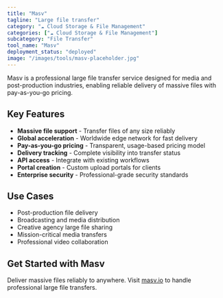 ```yaml
---
title: "Masv"
tagline: "Large file transfer"
category: "☁️ Cloud Storage & File Management"
categories: ["☁️ Cloud Storage & File Management"]
subcategory: "File Transfer"
tool_name: "Masv"
deployment_status: "deployed"
image: "/images/tools/masv-placeholder.jpg"
---
```

Masv is a professional large file transfer service designed for media and post-production industries, enabling reliable delivery of massive files with pay-as-you-go pricing.

## Key Features

- **Massive file support** - Transfer files of any size reliably
- **Global acceleration** - Worldwide edge network for fast delivery
- **Pay-as-you-go pricing** - Transparent, usage-based pricing model
- **Delivery tracking** - Complete visibility into transfer status
- **API access** - Integrate with existing workflows
- **Portal creation** - Custom upload portals for clients
- **Enterprise security** - Professional-grade security standards

## Use Cases

- Post-production file delivery
- Broadcasting and media distribution
- Creative agency large file sharing
- Mission-critical media transfers
- Professional video collaboration

## Get Started with Masv

Deliver massive files reliably to anywhere. Visit [masv.io](https://masv.io) to handle professional large file transfers.